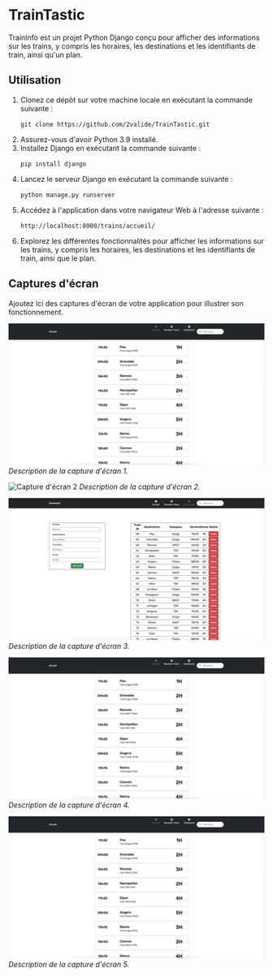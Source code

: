 # TrainTastic

TrainInfo est un projet Python Django conçu pour afficher des informations sur les trains, y compris les horaires, les destinations et les identifiants de train, ainsi qu'un plan.

## Utilisation

1. Clonez ce dépôt sur votre machine locale en exécutant la commande suivante :
    ```
    git clone https://github.com/2valide/TrainTastic.git
    ```
2. Assurez-vous d'avoir Python 3.9 installé.
3. Installez Django en exécutant la commande suivante :
    ```
    pip install django
    ```
4. Lancez le serveur Django en exécutant la commande suivante :
    ```
    python manage.py runserver
    ```
5. Accédez à l'application dans votre navigateur Web à l'adresse suivante :
    ```
    http://localhost:8000/trains/accueil/
    ```
6. Explorez les différentes fonctionnalités pour afficher les informations sur les trains, y compris les horaires, les destinations et les identifiants de train, ainsi que le plan.

## Captures d'écran

Ajoutez ici des captures d'écran de votre application pour illustrer son fonctionnement.

![Capture d'écran 1](imgReadMe/accueil.png)
*Description de la capture d'écran 1.*

![Capture d'écran 2](imgReadMe/détails.png)
*Description de la capture d'écran 2.*

![Capture d'écran 2](imgReadMe/dashboard.png)
*Description de la capture d'écran 3.*

![Capture d'écran 2](imgReadMe/accueil.png)
*Description de la capture d'écran 4.*

![Capture d'écran 2](imgReadMe/accueil.png)
*Description de la capture d'écran 5.*
